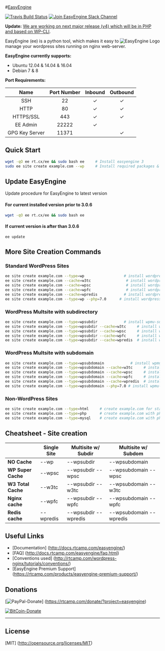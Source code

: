 #[EasyEngine](https://easyengine.io/)

[![Travis Build Status](https://travis-ci.org/EasyEngine/easyengine.svg)](https://travis-ci.org/EasyEngine/easyengine) [![Join EasyEngine Slack Channel](http://slack.easyengine.io/badge.svg)](http://slack.easyengine.io/)

**Update:** [We are working on next major release (v4) which will be in PHP and based on WP-CLI](https://easyengine.io/blog/easyengine-v4-development-begins/).

<img src="https://d3qt5vpr7p9rgn.cloudfront.net/wp-content/uploads/2013/08/easy-engine-logo-2-RS1-240x184.png" alt="EasyEngine Logo" align="right" />

EasyEngine (ee) is a python tool, which makes it easy to manage your wordpress sites running on nginx web-server.

**EasyEngine currently supports:**

- Ubuntu 12.04 & 14.04 & 16.04
- Debian 7 & 8

**Port Requirements:**

| Name  | Port Number | Inbound | Outbound  |
|:-----:|:-----------:|:-------:|:---------:|
|SSH    |22           | ✓       |✓          |
|HTTP    |80           | ✓       |✓          |
|HTTPS/SSL    |443           | ✓       |✓          |
|EE Admin    |22222           | ✓       |          |
|GPG Key Server    |11371           |        |✓          |

## Quick Start

```bash
wget -qO ee rt.cx/ee && sudo bash ee     # Install easyengine 3
sudo ee site create example.com --wp     # Install required packages & setup WordPress on example.com
```

## Update EasyEngine


Update procedure for EasyEngine to latest version

#### For current installed version prior to 3.0.6
```bash
wget -qO ee rt.cx/ee && sudo bash ee

```
#### If current version is after than 3.0.6
```
ee update
```

## More Site Creation Commands

### Standard WordPress Sites

```bash
ee site create example.com --type=wp                  # install wordpress without any page caching
ee site create example.com --cache=w3tc                # install wordpress with w3-total-cache plugin
ee site create example.com --cache=wpsc                # install wordpress with wp-super-cache plugin
ee site create example.com --cache=wpfc                # install wordpress + nginx fastcgi_cache
ee site create example.com --cache=wpredis            # install wordpress + nginx redis_cache
ee site create example.com --type=wp --php=7.0      # install wordpress without any page caching(PHP Version: 7.0)
```

### WordPress Multsite with subdirectory

```bash
ee site create example.com --type=wpsubdir            # install wpmu-subdirectory without any page caching
ee site create example.com --type=wpsubdir --cache=w3tc     # install wpmu-subdirectory with w3-total-cache plugin
ee site create example.com --type=wpsubdir --cache=wpsc     # install wpmu-subdirectory with wp-super-cache plugin
ee site create example.com --type=wpsubdir --cache=wpfc     # install wpmu-subdirectory + nginx fastcgi_cache
ee site create example.com --type=wpsubdir --cache=wpredis  # install wpmu-subdirectory + nginx redis_cache
```

### WordPress Multsite with subdomain

```bash
ee site create example.com --type=wpsubdomain            # install wpmu-subdomain without any page caching
ee site create example.com --type=wpsubdomain --cache=w3tc     # install wpmu-subdomain with w3-total-cache plugin
ee site create example.com --type=wpsubdomain --cache=wpsc     # install wpmu-subdomain with wp-super-cache plugin
ee site create example.com --type=wpsubdomain --cache=wpfc     # install wpmu-subdomain + nginx fastcgi_cache
ee site create example.com --type=wpsubdomain --cache=wpredis  # install wpmu-subdomain + nginx redis_cache
ee site create example.com --type=wpsubdomain --php=7.0 # install wpmu-subdomain without any page caching (PHP Version: 7.0)
```

### Non-WordPress Sites
```bash
ee site create example.com --type=html     # create example.com for static/html sites
ee site create example.com --type=php      # create example.com with php support
ee site create example.com --type=mysql    # create example.com with php & mysql support
```


## Cheatsheet - Site creation


|                    |  Single Site  | 	Multisite w/ Subdir  |	Multisite w/ Subdom     |
|--------------------|---------------|-----------------------|--------------------------|
| **NO Cache**       |  --wp         |	--wpsubdir           |	--wpsubdomain           |
| **WP Super Cache** |	--wpsc       |	--wpsubdir --wpsc    |  --wpsubdomain --wpsc    |
| **W3 Total Cache** |  --w3tc       |	--wpsubdir --w3tc    |  --wpsubdomain --w3tc    |
| **Nginx cache**    |  --wpfc       |  --wpsubdir --wpfc    |  --wpsubdomain --wpfc    |
| **Redis cache**    |  --wpredis    |  --wpsubdir --wpredis |  --wpsubdomain --wpredis |

## Useful Links
- [Documentation] (http://docs.rtcamp.com/easyengine/)
- [FAQ] (http://docs.rtcamp.com/easyengine/faq.html)
- [Conventions used] (http://rtcamp.com/wordpress-nginx/tutorials/conventions/)
- [EasyEngine Premium Support] (https://rtcamp.com/products/easyengine-premium-support/)

## Donations

[![PayPal-Donate](https://cloud.githubusercontent.com/assets/4115/5297691/c7b50292-7bd7-11e4-987b-2dc21069e756.png)]  (https://rtcamp.com/donate/?project=easyengine)

[![BitCoin-Donate](https://bitpay.com/img/donate-button.svg)](https://bitpay.com/417008/donate)

---

## License
[MIT] (http://opensource.org/licenses/MIT)
